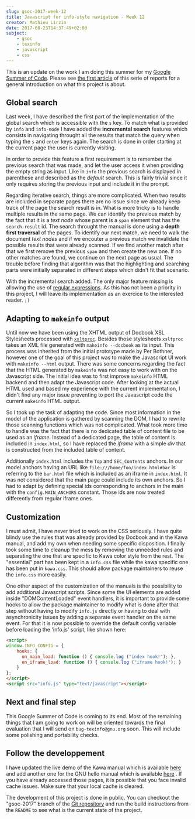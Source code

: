 ```yaml
---
slug: gsoc-2017-week-12
title: Javascript for info-style navigation - Week 12
creator: Mathieu Lirzin
date: 2017-08-23T14:37:49+02:00
subject:
    - gsoc
    - texinfo
    - javascript
    - css
---
```


This is an update on the work I am doing this summer for my [Google Summer of Code](https://summerofcode.withgoogle.com/projects/#6199074135998464).  Please see [the first article](http://mathieu.lirzin.emi.u-bordeaux.fr/2017/06/03/gsoc2017-1/) of this serie of reports for a general introduction on what this project is about.

## Global search 

Last week, I have described the first part of the implementation of the global search which is accessible with the `s` key.  To match what is provided by `info` and `info-mode` I have added the **incremental search** features which consists in navigating throught all the results that match the query when typing the `s` and `enter` keys again.  The search is done in order starting at the current page the user is currently visiting.

In order to provide this feature a first requirement is to remember the previous search that was made, and let the user access it when providing the empty string as input.  Like in `info` the previous search is displayed in parenthese and described as the *default* search.  This is fairly trivial since it only requires storing the previous input and include it in the prompt.

Regarding iterative search, things are more complicated.  When two results are included in separate pages there are no issue since we already keep track of the page the search result is in.  What is more tricky is to handle multiple results in the same page.  We can identify the previous match by the fact that it is a *text node* whose parent is a `span` element that has the `search-result` id.  The search throught the manual is done using a **depth first traversal** of the pages. To identify our next match, we need to walk the document *text nodes* and if we encouter a previous match we invalidate the possible results that were already scanned. If we find another match after that  we first remove the previous `span` and then create the new one.  If no other matches are found, we continue on the next page as usual.  The trouble before finding that algorithm was that the highlighting and searching parts were initially separated in different steps which didn't fit that scenario.

With the incremental search added.  The only major feature missing is allowing the use of [regular expressions](https://en.wikipedia.org/wiki/Regular_expression).  As this has not been a priority in this project, I will leave its implementation as an exercice to the interested reader.  `;)`

## Adapting to `makeinfo` output

Until now we have been using the XHTML output of Docbook XSL Stylesheets processed with [`xsltproc`](http://xmlsoft.org/XSLT/xsltproc.html).  Besides those stylesheets `xsltproc` takes an XML file generated with `makeinfo --docbook` as its input.  This process was inherited from the initial prototype made by Per Bothner, however one of the goal of this project was to make the Javascript UI work with `makeinfo --html` output.  There was some concerns regarding the fact that the HTML generated by `makeinfo` was not easy to work with on the Javascript side.  The initial idea was to first improve `makeinfo` HTML backend and then adapt the Javascript code.  After looking at the actual HTML used and based my experience with the current implementation, I didn't find any major issue preventing to port the Javascript code the current `makeinfo` HTML output.

So I took up the task of adapting the code.  Since most information in the model of the application is gathered by scanning the DOM, I had to rewrite those scanning functions which was not complicated.  What took more time to handle was the fact that there is no dedicated table of content file to be used as an *iframe*.  Instead of a dedicated page, the table of content is included in `index.html`, so I have replaced the *iframe* with a simple *div* that is constructed from the included table of content.

Additionally `index.html` includes the `Top` and `SEC_Contents` anchors.  In our model anchors having an URL like `file:///home/foo/index.html#bar` is referring to the `bar.html` file which is included as an iframe in `index.html`.  It was not considered that the main page could include its own anchors.  So I had to adapt by defining special ids corresponding to anchors in the main with the `config.MAIN_ANCHORS` constant.  Those ids are now treated differently from regular iframe ones.

## Customization

I must admit, I have never tried to work on the CSS seriously.  I have quite blindy use the rules that was already provided by Docbook and in the Kawa manual, and add my own when needing some specific disposition.  I finally took some time to cleanup the mess by removing the unneeded rules and separating the one that are specific to Kawa color style from the rest.  The "essential" part has been kept in a `info.css` file while the kawa specific one has been put in `kawa.css`.  This should allow package maintainers to reuse the `info.css` more easily.

One other aspect of the customization of the manuals is the possibility to add additional Javascript scripts.  Since some the UI elements are added inside "DOMContentLoaded" event handlers, it is important to provide some hooks to allow the package maintainer to modify what is done after that step without having to modify `info.js` directly or having to deal with asynchronicity issues by adding a separate event handler on the same event.  For that it is now possible to override the default config variable before loading the 'info.js' script, like shown here:

```html
<script>
window.INFO_CONFIG = {
    hooks: { 
      on_main_load: function () { console.log ("index hook!"); },
      on_iframe_load: function () { console.log ("iframe hook!"); }
    }
};
</script>
<script src="info.js" type="text/javascript"></script>
```

## Next and final step

This Google Summer of Code is coming to its end.  Most of the remaining things that I am going to work on will be oriented towards the final evaluation that I will send on `bug-texinfo@gnu.org` soon.  This will include some polishing and portability checks.

## Follow the developpement

I have updated the live demo of the Kawa manual which is available [here](https://www.gnu.org/software/texinfo/gsoc-2017-js-example/kawa) and add another one for the GNU hello manual which is available [here](https://www.gnu.org/software/texinfo/gsoc-2017-js-example/hello) .  If you have already accessed those pages, it is possible that you face invalid cache issues.  Make sure that your local cache is cleared.

The development of this project is done in public.  You can checkout the "gsoc-2017" branch of the [Git repository](https://git.savannah.gnu.org/git/texinfo.git) and run the build instructions from the `README` to see what is the current state of the project.
